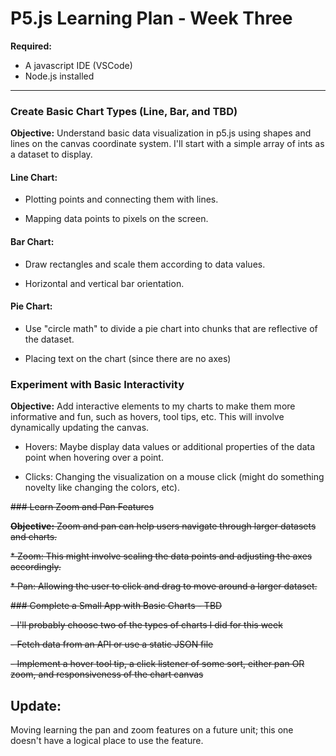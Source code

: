 # P5.js Learning Plan - Week Three
**Required:**
* A javascript IDE (VSCode)
* Node.js installed

---

### Create Basic Chart Types (Line, Bar, and TBD)
**Objective:** Understand basic data visualization in p5.js using shapes and lines on the canvas coordinate system.  I'll start with a simple array of ints as a dataset to display.

#### Line Chart:
* Plotting points and connecting them with lines.

* Mapping data points to pixels on the screen.

#### Bar Chart:
* Draw rectangles and scale them according to data values. 

* Horizontal and vertical bar orientation.

#### Pie Chart:
* Use "circle math" to divide a pie chart into chunks that are reflective of the dataset.

* Placing text on the chart (since there are no axes)


### Experiment with Basic Interactivity
**Objective:** Add interactive elements to my charts to make them more informative and fun, such as hovers, tool tips, etc.  This will involve dynamically updating the canvas.

* Hovers: Maybe display data values or additional properties of the data point when hovering over a point.  

* Clicks: Changing the visualization on a mouse click (might do something novelty like changing the colors, etc).


~~### Learn Zoom and Pan Features~~

~~**Objective:** Zoom and pan can help users navigate through larger datasets and charts.~~

~~* Zoom: This might involve scaling the data points and adjusting the axes accordingly.~~

~~* Pan: Allowing the user to click and drag to move around a larger dataset.~~


~~### Complete a Small App with Basic Charts - TBD~~

~~- I'll probably choose two of the types of charts I did for this week~~

~~- Fetch data from an API or use a static JSON file~~

~~- Implement a hover tool tip, a click listener of some sort, either pan OR zoom, and responsiveness of the chart canvas~~

## Update:

Moving learning the pan and zoom features on a future unit; this one doesn't have a logical place to use the feature.

